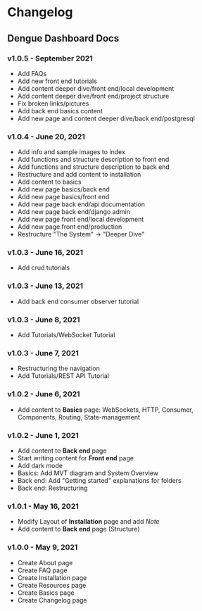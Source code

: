 # Changelog

## Dengue Dashboard Docs

### v1.0.5 - September 2021

- Add FAQs
- Add new front end tutorials
- Add content deeper dive/front end/local development
- Add content deeper dive/front end/project structure
- Fix broken links/pictures
- Add back end basics content
- Add new page and content deeper dive/back end/postgresql


### v1.0.4 - June 20, 2021
- Add info and sample images to index
- Add functions and structure description to front end
- Add functions and structure description to back end
- Restructure and add content to installation
- Add content to basics
- Add new page basics/back end
- Add new page basics/front end
- Add new page back end/api documentation
- Add new page back end/django admin
- Add new page front end/local development
- Add new page front end/production
- Restructure "The System" -> "Deeper Dive"

### v1.0.3 - June 16, 2021
- Add crud tutorials

### v1.0.3 - June 13, 2021
- Add back end consumer observer tutorial

### v1.0.3 - June 8, 2021
- Add Tutorials/WebSocket Tutorial

### v1.0.3 - June 7, 2021
- Restructuring the navigation
- Add Tutorials/REST API Tutorial

### v1.0.2 - June 6, 2021
- Add content to **Basics** page: WebSockets, HTTP, Consumer, Components, Routing, State-management

### v1.0.2 - June 1, 2021

- Add content to **Back end** page
- Start writing content for **Front end** page
- Add dark mode
- Basics: Add MVT diagram and System Overview
- Back end: Add "Getting started" explanations for folders
- Back end: Restructuring

### v1.0.1 - May 16, 2021

* Modify Layout of **Installation** page and add *Note*
* Add content to **Back end** page (Structure)

### v1.0.0 - May 9, 2021

* Create About page
* Create FAQ page
* Create Installation page
* Create Resources page
* Create Basics page
* Create Changelog page
